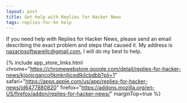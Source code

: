 ```yaml
---
layout: post
title: Get help with Replies for Hacker News
tags: replies-for-hn help
---
```


If you need help with Replies for Hacker News, please send an email describing the exact problem and steps that caused it. My address is [nazariosoftwarellc@gmail.com](mailto:nazariosoftwarellc+hnreplies@gmail.com), I will do my best to help. 

{% include app_store_links.html 
    chrome="https://chromewebstore.google.com/detail/replies-for-hacker-news/kjoojcgancofjkmknljjcedlkilcbdbb?pli=1"
    safari="https://apps.apple.com/us/app/replies-for-hacker-news/id6477880820"
    firefox="https://addons.mozilla.org/en-US/firefox/addon/replies-for-hacker-news/"
    marginTop=true
%}